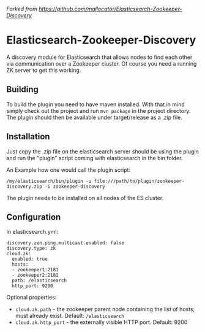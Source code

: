 *Forked from https://github.com/mallocator/Elasticsearch-Zookeeper-Discovery*

Elasticsearch-Zookeeper-Discovery
=================================

A discovery module for Elasticsearch that allows nodes to find each other via communication over a Zookeeper cluster. Of course you need a running ZK server to get this working.

Building
--------

To build the plugin you need to have maven installed. With that in mind simply check out the project and run `mvn package` in the project directory. The plugin should then be available under target/release as a .zip file.

Installation
------------

Just copy the .zip file on the elasticsearch server should be using the plugin and run the "plugin" script coming with elasticsearch in the bin folder.

An Example how one would call the plugin script:

```
/my/elasticsearch/bin/plugin -u file:///path/to/plugin/zookeeper-discovery.zip -i zookeeper-discovery
```

The plugin needs to be installed on all nodes of the ES cluster.

Configuration
-------------

In elasticsearch.yml:

```
discovery.zen.ping.multicast.enabled: false
discovery.type: zk
cloud.zk:
  enabled: true
  hosts:
  - zookeeper1:2181
  - zookeeper2:2181
  path: /elasticsearch
  http_port: 9200
```

Optional properties:

- `cloud.zk.path` - the zookeeper parent node containing the list of hosts; must already exist. Default: `/elasticsearch`
- `cloud.zk.http_port` - the externally visible HTTP port.  Default: 9200
